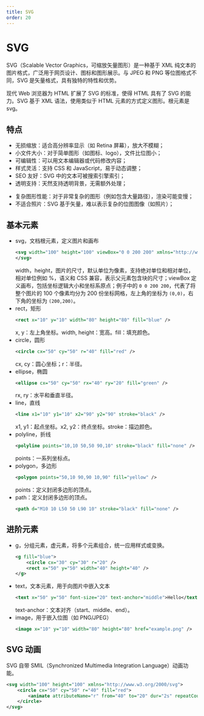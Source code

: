```yaml
---
title: SVG
order: 20
---
```


# SVG
SVG（Scalable Vector Graphics，可缩放矢量图形）是一种基于 XML 纯文本的图片格式，广泛用于网页设计、图标和图形展示。与 JPEG 和 PNG 等位图格式不同，SVG 是矢量格式，具有独特的特性和优势。

现代 Web 浏览器为 HTML 扩展了 SVG 的标准，使得 HTML 具有了 SVG 的能力。SVG 基于 XML 语法，使用类似于 HTML 元素的方式定义图形。根元素是 svg。

## 特点
+ 无损缩放：适合高分辨率显示（如 Retina 屏幕），放大不模糊；
+ 小文件大小：对于简单图形（如图标、logo），文件比位图小；
+ 可编辑性：可以用文本编辑器或代码修改内容；
+ 样式灵活：支持 CSS 和 JavaScript，易于动态调整；
+ SEO 友好：SVG 中的文本可被搜索引擎索引；
+ 透明支持：天然支持透明背景，无需额外处理；
- 复杂图形性能：对于非常复杂的图形（例如包含大量路径），渲染可能变慢；
- 不适合照片：SVG 基于矢量，难以表示复杂的位图图像（如照片）；

## 基本元素
+ svg，文档根元素，定义图片和画布
  ```xml
  <svg width="100" height="100" viewBox="0 0 200 200" xmlns="http://www.w3.org/2000/svg">
  </svg>
  ```
  width，height，图片的尺寸，默认单位为像素，支持绝对单位和相对单位，相对单位例如 %，语义和 CSS 兼容，表示父元素包含块的尺寸；viewBox 定义画布，包括坐标逻辑大小和坐标系原点；例子中的 `0 0 200 200`，代表了将整个图片的 100 个像素均分为 200 份坐标网格，左上角的坐标为 `(0,0)`，右下角的坐标为 `(200,200)`。
+ rect，矩形
  ```xml
  <rect x="10" y="10" width="80" height="80" fill="blue" />
  ```
  x, y：左上角坐标。width, height：宽高。fill：填充颜色。
+ circle，圆形
  ```xml
  <circle cx="50" cy="50" r="40" fill="red" />
  ```
  cx, cy：圆心坐标；r：半径。
+ ellipse，椭圆
  ```xml
  <ellipse cx="50" cy="50" rx="40" ry="20" fill="green" />
  ```
  rx, ry：水平和垂直半径。
+ line，直线
  ```xml
  <line x1="10" y1="10" x2="90" y2="90" stroke="black" />
  ```
  x1, y1：起点坐标。x2, y2：终点坐标。stroke：描边颜色。
+ polyline，折线
  ```xml
  <polyline points="10,10 50,50 90,10" stroke="black" fill="none" />
  ```
  points：一系列坐标点。
+ polygon，多边形
  ```xml
  <polygon points="50,10 90,90 10,90" fill="yellow" />
  ```
  points：定义封闭多边形的顶点。
+ path：定义封闭多边形的顶点。
  ```xml
  <path d="M10 10 L50 50 L90 10" stroke="black" fill="none" />
  ```

## 进阶元素
+ g，分组元素，虚元素，将多个元素组合，统一应用样式或变换。
  ```xml
  <g fill="blue">
      <circle cx="30" cy="30" r="20" />
      <rect x="50" y="50" width="40" height="40" />
  </g>
  ```
+ text，文本元素，用于向图片中嵌入文本
  ```xml
  <text x="50" y="50" font-size="20" text-anchor="middle">Hello</text>
  ```
  text-anchor：文本对齐（start、middle、end）。
+ image，用于嵌入位图（如 PNG/JPEG）
  ```xml
  <image x="10" y="10" width="80" height="80" href="example.png" />
  ```

## SVG 动画
SVG 自带 SMIL（Synchronized Multimedia Integration Language）动画功能。

```xml
<svg width="100" height="100" xmlns="http://www.w3.org/2000/svg">
    <circle cx="50" cy="50" r="40" fill="red">
        <animate attributeName="r" from="40" to="20" dur="2s" repeatCount="indefinite" />
    </circle>
</svg>
```
